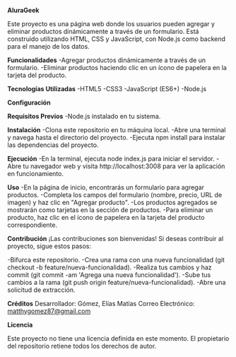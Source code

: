 **AluraGeek**

Este proyecto es una página web donde los usuarios pueden agregar y eliminar productos dinámicamente a través de un formulario. Está construido utilizando HTML, CSS y JavaScript, con Node.js como backend para el manejo de los datos.


**Funcionalidades**
-Agregar productos dinámicamente a través de un formulario.
-Eliminar productos haciendo clic en un ícono de papelera en la tarjeta del producto.


**Tecnologías Utilizadas**
-HTML5
-CSS3
-JavaScript (ES6+)
-Node.js


**Configuración**

__Requisitos Previos__
-Node.js instalado en tu sistema.

__Instalación__
-Clona este repositorio en tu máquina local.
-Abre una terminal y navega hasta el directorio del proyecto.
-Ejecuta npm install para instalar las dependencias del proyecto.


__Ejecución__
-En la terminal, ejecuta node index.js para iniciar el servidor.
-Abre tu navegador web y visita http://localhost:3008 para ver la aplicación en funcionamiento.


**Uso**
-En la página de inicio, encontrarás un formulario para agregar productos.
-Completa los campos del formulario (nombre, precio, URL de imagen) y haz clic en "Agregar producto".
-Los productos agregados se mostrarán como tarjetas en la sección de productos.
-Para eliminar un producto, haz clic en el ícono de papelera en la tarjeta del producto correspondiente.


**Contribución**
¡Las contribuciones son bienvenidas! Si deseas contribuir al proyecto, sigue estos pasos:

-Bifurca este repositorio.
-Crea una rama con una nueva funcionalidad (git checkout -b feature/nueva-funcionalidad).
-Realiza tus cambios y haz commit (git commit -am 'Agrega una nueva funcionalidad').
-Sube tus cambios a la rama (git push origin feature/nueva-funcionalidad).
-Abre una solicitud de extracción.


**Créditos**
Desarrollador: Gómez, Elías Matías
Correo Electrónico: matthygomez87@gmail.com


**Licencia**

Este proyecto no tiene una licencia definida en este momento. El propietario del repositorio retiene todos los derechos de autor.
